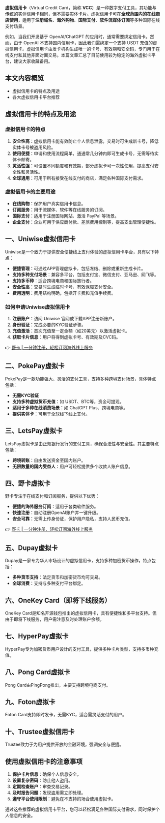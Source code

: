 **虚拟信用卡**（Virtual Credit Card，简称 **VCC**）是一种数字支付工具，其功能与传统的实体信用卡相同，但不需要实体卡片。虚拟信用卡可在**全球范围内的在线商店使用**，适用于**注册域名**、**海外购物**、**国际支付**、**软件流媒体订阅**等多种国际在线支付场景。

例如，当我们开发基于 OpenAI/ChatGPT 的应用时，通常需要绑定信用卡。然而，由于 OpenAI 不支持国内信用卡，因此我们需绑定一个支持 USDT 充值的虚拟信用卡。虚拟信用卡由发卡机构生成唯一的卡号、有效期和安全码，专门用于在线支付和其他非面对面交易。本篇文章汇总了目前使用较为稳定的海外虚拟卡平台，建议大家收藏备用。

## 本文内容概览

- 虚拟信用卡的特点及用途
- 各大虚拟信用卡平台推荐

## 虚拟信用卡的特点及用途

### 虚拟信用卡的特点

1. **安全性高**：虚拟信用卡能有效防止个人信息泄露，交易时可生成新卡号，降低实体卡号被盗用风险。
2. **使用便捷**：申请和使用流程简单，通通常几分钟内即可生成卡号，无需等待实体卡邮寄。
3. **灵活性强**：可设置不同额度和有效期，部分虚拟卡可一次性使用，提高支付安全性和灵活性。
4. **全球通用**：可用于所有接受在线支付的商店，满足各种国际支付需求。

### 虚拟信用卡的主要用途

- **在线购物**：保护用户真实信用卡信息。
- **订阅服务**：用于流媒体、软件等在线服务的订阅。
- **国际支付**：适用于注册国际网站、激活 PayPal 等场景。
- **企业支付**：企业可用于供应商付款、差旅费用控制等，提高支出管理便捷性。

## 一、Uniwise虚拟信用卡

Uniwise是一个致力于提供安全便捷线上支付体验的虚拟信用卡平台，具有以下特点：

- **便捷管理**：可通过APP管理虚拟卡，包括冻结、删除或重新生成卡片。
- **支持多种支付场景**：兼容多平台，包括支付宝、微信支付、亚马逊、网飞等。
- **支持多币种**：适合跨境电商和国际旅行者。
- **安全性高**：交易时生成临时卡号，有效保障支付安全。
- **费用透明**：费用结构明确，包括开卡费和充值手续费。

### 如何申请Uniwise虚拟信用卡

1. **注册账户**：访问 Uniwise 官网或下载APP注册新账户。
2. **身份验证**：完成必要的KYC验证步骤。
3. **充值激活**：首次充值至一定金额（如20美元）以激活虚拟卡。
4. **获取卡片信息**：用户将得到虚拟卡号、有效期及CVC码。

👉 [野卡 | 一分钟注册，轻松订阅海外线上服务](https://bit.ly/bewildcard)

## 二、PokePay虚拟卡

PokePay是一款功能强大、灵活的支付工具，支持多种跨境支付场景，具体特点包括：

- **无需KYC验证**
- **支持多种虚拟货币充值**：如 USDT、BTC等，资金可提现。
- **适用于多种在线消费场景**：如 ChatGPT Plus、跨境电商等。
- **提供实体卡**：可用于全球线下线上支付。

## 三、LetsPay虚拟卡

LetsPay虚拟卡是由正规银行发行的支付工具，确保合法性与安全性。其主要特点包括：

- **跨境转账**：自由发送资金至国内账户。
- **无限数量的国内受益人**：用户可轻松提供多个收款人账户信息。

## 四、野卡虚拟卡

野卡专注于在线支付和订阅服务，提供以下优势：

- **便捷的海外服务订阅**：适用于各类软件服务。
- **快速注册**：自动注册OpenAI账户并一键升级。
- **安全可靠**：无需上传身份证，保护用户隐私，支持人民币充值。

👉 [野卡 | 一分钟注册，轻松订阅海外线上服务](https://bit.ly/bewildcard)

## 五、Dupay虚拟卡

Dupay是一家专为华人市场设计的虚拟信用卡，支持多种加密货币操作，特点包括：

- **多种货币支持**：法定货币和加密货币均可交易。
- **全球消费**：支持与多种支付平台绑定。

## 六、OneKey Card（即将下线服务）

OneKey Card是知名开源钱包推出的虚拟信用卡，具有便捷性和多平台支持。但由于即将下线服务，用户需注意及时处理账户余额。

## 七、HyperPay虚拟卡

HyperPay专为加密货币用户设计的支付工具，提供多种卡片类型，支持多币种充值。

## 八、Pong Card虚拟卡

Pong Card由PingPong推出，主要支持跨境电商支付。

## 九、Foton虚拟卡

Foton Card支持即时发卡，无需KYC，适合需灵活支付的用户。

## 十、Trustee虚拟信用卡

Trustee致力于为用户提供开放的金融环境，强调安全与便捷。

## 使用虚拟信用卡的注意事项

1. **保护卡片信息**：确保个人信息安全。
2. **设置复杂密码**：防止他人盗用。
3. **定期检查账户**：审查交易记录。
4. **及时报告问题**：发现盗用需立即处理。
5. **遵守平台使用限制**：避免在不支持的场合使用虚拟卡。

通过这些推荐的虚拟信用卡平台，您可以轻松满足各种国际支付需求，同时保护个人信息的安全。